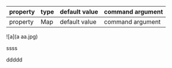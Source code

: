 | property | type | default value | command argument |
|:--------|:--------|:--------|:--------|
| property | Map<BranchMap> | default value | command argument |


![a](a aa.jpg)

ssss










ddddd
